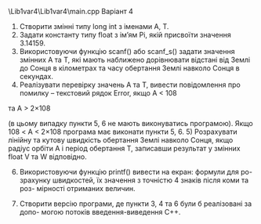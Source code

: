 \Lib1var4\Lib1var4\main.cpp
Варіант 4

1) Створити змінні типу long int з іменами A, T.
2) Задати константу типу float з ім’ям Рі, якій присвоїти значення
3.14159.
3) Використовуючи функцію scanf() або scanf_s() задати значення
змінних A та T, які мають наближено дорівнювати відстані від Землі до
Сонця в кілометрах та часу обертання Землі навколо Сонця в секундах.
4) Реалізувати перевірку значень A та T, вивести повідомлення про помилку
– текстовий рядок Error, якщо A < 108

та A > 2×108

(в цьому випадку пункти
5, 6 не мають виконуватись програмою). Якщо 108 < A < 2×108 програма
має виконати пункти 5, 6.
5) Розрахувати лінійну та кутову швидкість обертання Землі навколо Сонця,
якщо радіус орбіти A і період обертання Т, записавши результат у змінних
float V та W відповідно.

6) Використовуючи функцію printf() вивести на екран: формули для ро-
зрахунку швидкостей, їх значення з точністю 4 знаків після коми та роз-
мірності отриманих величин.

7) Створити версію програми, де пункти 3, 4 та 6 були б реалізовані за допо-
могою потоків введення-виведення С++.
